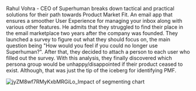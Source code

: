 Rahul Vohra - CEO of Superhuman breaks down tactical and practical solutions for their path towards Product Market Fit. An email app that ensures a smoother User Experience for managing your inbox along with various other features. 
He admits that they struggled to find their place in the email marketplace two years after the company was founded. They launched a survey to figure out what they should focus on, the main question being "How would you feel if you could no longer use Superhuman?". After that, they decided to attach a person to each user who filled out the survey. With this analysis, they finally discovered which persona group would be unhappy/disappointed if their product ceased to exist. Although, that was just the tip of the iceberg for identifying PMF.

![jyZM8wf7RMyKxbMRGiLo_Impact of segmenting chart](https://github.com/erascon7/TIL/assets/39039416/a0952dfb-adb0-4fd1-8be1-1e115eb75e56)
